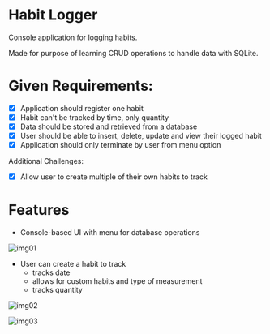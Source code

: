 # Habit Logger
Console application for logging habits.

Made for purpose of learning CRUD operations to handle data with SQLite.

# Given Requirements:
- [x] Application should register one habit
- [x] Habit can't be tracked by time, only quantity
- [x] Data should be stored and retrieved from a database
- [x] User should be able to insert, delete, update and view their logged habit
- [x] Application should only terminate by user from menu option

Additional Challenges:
- [x] Allow user to create multiple of their own habits to track

# Features
* Console-based UI with menu for database operations

![img01](https://github.com/bheston1/HabitLogger/assets/111481356/937a4753-3306-4602-a4c4-c661da9a6e01)

* User can create a habit to track
  - tracks date
  - allows for custom habits and type of measurement
  - tracks quantity

![img02](https://github.com/bheston1/HabitLogger/assets/111481356/c3057f05-89fb-4f47-928a-cf80f7c02749)

![img03](https://github.com/bheston1/HabitLogger/assets/111481356/5d753878-7540-4f1d-a8ea-148133f906f9)
